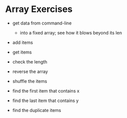 # Array Exercises

- get data from command-line
  - into a fixed array; see how it blows beyond its len

- add items
- get items
- check the length
- reverse the array
- shuffle the items
- find the first item that contains x
- find the last item that contains y
- find the duplicate items
